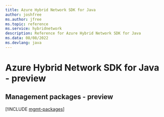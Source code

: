 ```yaml
---
title: Azure Hybrid Network SDK for Java
author: joshfree
ms.author: jfree
ms.topic: reference
ms.service: hybridnetwork
description: Reference for Azure Hybrid Network SDK for Java
ms.data: 08/08/2022
ms.devlang: java
---
```

# Azure Hybrid Network SDK for Java - preview

## Management packages - preview
[!INCLUDE [mgmt-packages](hybrid-network-mgmt-index.md)]